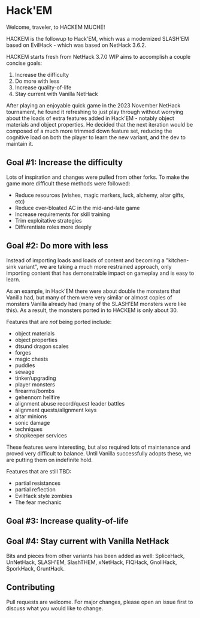 # Hack'EM

Welcome, traveler, to HACKEM MUCHE!  

HACKEM is the followup to Hack'EM, which was a modernized SLASH'EM based on EvilHack - which was based on NetHack 3.6.2.

HACKEM starts fresh from NetHack 3.7.0 WIP aims to accomplish a couple concise goals:

1) Increase the difficulty
2) Do more with less
3) Increase quality-of-life
4) Stay current with Vanilla NetHack

After playing an enjoyable quick game in the 2023 November NetHack tournament, he found it refreshing to just play through without worrying about the loads of extra features added in Hack'EM - notably object materials and object properties. He decided that the next iteration would be composed of a much more trimmed down feature set, reducing the cognitive load on both the player to learn the new variant, and the dev to maintain it.

## Goal #1: Increase the difficulty

Lots of inspiration and changes were pulled from other forks. To make the game more difficult these methods were followed:

* Reduce resources (wishes, magic markers, luck, alchemy, altar gifts, etc)
* Reduce over-bloated AC in the mid-and-late game
* Increase requirements for skill training
* Trim exploitative strategies
* Differentiate roles more deeply

## Goal #2: Do more with less

Instead of importing loads and loads of content and becoming a "kitchen-sink variant", we are taking a much more restrained approach, only importing content that has demonstrable impact on gameplay and is easy to learn.

As an example, in Hack'EM there were about double the monsters that Vanilla had, but many of them were very similar or almost copies of monsters Vanilla already had (many of the SLASH'EM monsters were like this). As a result, the monsters ported in to HACKEM is only about 30.

Features that are *not* being ported include:
- object materials
- object properties
- dtsund dragon scales
- forges
- magic chests
- puddles
- sewage
- tinker/upgrading
- player monsters
- firearms/bombs
- gehennom hellfire
- alignment abuse record/quest leader battles
- alignment quests/alignment keys
- altar minions
- sonic damage
- techniques
- shopkeeper services

These features were interesting, but also required lots of maintenance and proved very difficult to balance. Until Vanilla successfully adopts these, we are putting them on indefinite hold.

Features that are still TBD:
- partial resistances
- partial reflection
- EvilHack style zombies
- The fear mechanic

## Goal #3: Increase quality-of-life
## Goal #4: Stay current with Vanilla NetHack

Bits and pieces from other variants has been added as well: SpliceHack, UnNetHack, SLASH'EM, SlashTHEM, xNetHack, FIQHack, GnollHack, SporkHack, GruntHack.

## Contributing

Pull requests are welcome. For major changes, please open an issue first to discuss what you would like to change.